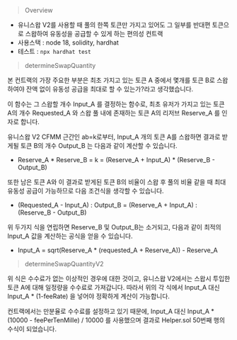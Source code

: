 > Overview

+ 유니스왑 V2를 사용할 때 풀의 한쪽 토큰만 가지고 있어도 그 일부를 반대편 토큰으로 스왑하여 유동성을 공급할 수 있게 하는 편의성 컨트랙
+ 사용스택 : node 18, solidity, hardhat
+ 테스트 : ```npx hardhat test```

> determineSwapQuantity

본 컨트랙의 가장 주요한 부분은 최초 가지고 있는 토큰 A 중에서 몇개를 토큰 B로 스왑하여야 잔액 없이 유동성 공급을 최대로 할 수 있는가?라고 생각했습니다.

이 함수는 그 스왑할 개수 Input_A 를 결정하는 함수로, 최초 유저가 가지고 있는 토큰 A의 개수 Requested_A 와 스왑 풀 내에 존재하는 토큰 A의 리저브 Reserve_A 를 인자로 합니다.

유니스왑 V2 CFMM 근간인 ab=k로부터, Input_A 개의 토큰 A를 스왑하면 결과로 받게될 토큰 B의 개수 Output_B 는 다음과 같이 계산할 수 있습니다.

+ Reserve_A * Reserve_B = k = (Reserve_A + Input_A) * (Reserve_B - Output_B)

또한 남은 토큰 A와 이 결과로 받게된 토큰 B의 비율이 스왑 후 풀의 비율 같을 때 최대 유동성 공급이 가능하므로 다음 조건식을 생각할 수 있습니다.

+ (Requested_A - Input_A) : Output_B = (Reserve_A + Input_A) : (Reserve_B - Output_B)

위 두가지 식을 연립하면 Reserve_B 및 Output_B는 소거되고, 다음과 같이 최적의 Input_A 값을 계산하는 공식을 얻을 수 있습니다.

+ Input_A = sqrt(Reserve_A * (requested_A + Reserve_A)) - Reserve_A

> determineSwapQuantityV2

위 식은 수수료가 없는 이상적인 경우에 대한 것이고, 유니스왑 V2에서는 스왑시 투입한 토큰 A에 대해 일정량을 수수료로 가져갑니다. 따라서 위의 각 식에서 Input_A 대신 Input_A * (1-feeRate) 을 넣어야 정확하게 계산이 가능합니다. 

컨트랙에서는 만분율로 수수료를 설정하고 있기 때문에, Input_A 대신 Input_A * (10000 - feePerTenMille) / 10000 를 사용했으며 결과로 Helper.sol 50번째 행의 수식이 되었습니다.
